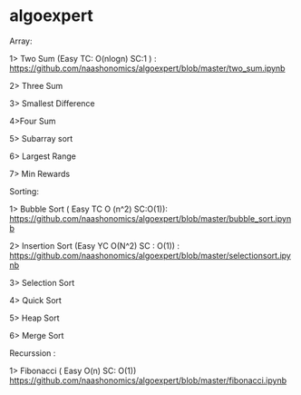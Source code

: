 # algoexpert

Array:

1> Two Sum (Easy TC: O(nlogn) SC:1  ) : https://github.com/naashonomics/algoexpert/blob/master/two_sum.ipynb

2> Three Sum

3> Smallest Difference 

4>Four Sum

5> Subarray sort

6> Largest Range

7> Min Rewards 

Sorting:

1> Bubble Sort ( Easy TC O (n^2) SC:O(1)): https://github.com/naashonomics/algoexpert/blob/master/bubble_sort.ipynb

2> Insertion Sort (Easy YC O(N^2) SC : O(1)) : https://github.com/naashonomics/algoexpert/blob/master/selectionsort.ipynb

3> Selection Sort

4> Quick Sort

5> Heap Sort

6> Merge Sort 

Recurssion : 

1> Fibonacci ( Easy O(n) SC: O(1)) https://github.com/naashonomics/algoexpert/blob/master/fibonacci.ipynb 
